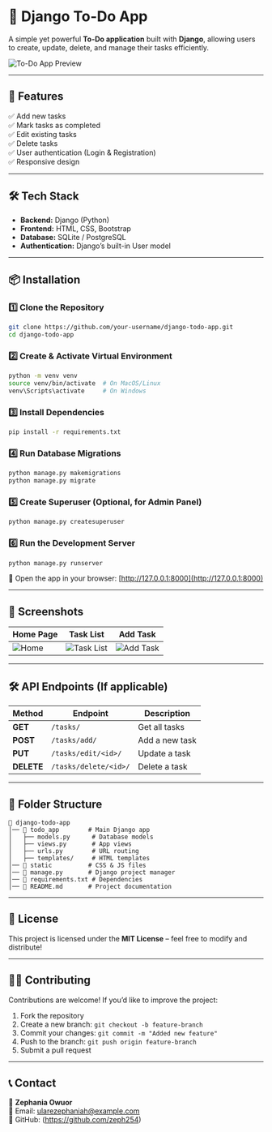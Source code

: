 # 📝 Django To-Do App

A simple yet powerful **To-Do application** built with **Django**, allowing users to create, update, delete, and manage their tasks efficiently.

![To-Do App Preview](https://via.placeholder.com/800x400?text=To-Do+App+Preview)

---

## 🚀 Features

✅ Add new tasks  
✅ Mark tasks as completed  
✅ Edit existing tasks  
✅ Delete tasks  
✅ User authentication (Login & Registration)  
✅ Responsive design  

---

## 🛠 Tech Stack

- **Backend:** Django (Python)  
- **Frontend:** HTML, CSS, Bootstrap  
- **Database:** SQLite / PostgreSQL  
- **Authentication:** Django’s built-in User model  

---

## 📦 Installation

### 1️⃣ Clone the Repository
```bash
git clone https://github.com/your-username/django-todo-app.git
cd django-todo-app
```

### 2️⃣ Create & Activate Virtual Environment
```bash
python -m venv venv
source venv/bin/activate  # On MacOS/Linux
venv\Scripts\activate     # On Windows
```

### 3️⃣ Install Dependencies
```bash
pip install -r requirements.txt
```

### 4️⃣ Run Database Migrations
```bash
python manage.py makemigrations
python manage.py migrate
```

### 5️⃣ Create Superuser (Optional, for Admin Panel)
```bash
python manage.py createsuperuser
```

### 6️⃣ Run the Development Server
```bash
python manage.py runserver
```
🔗 Open the app in your browser: [http://127.0.0.1:8000](http://127.0.0.1:8000)

---

## 📸 Screenshots

| Home Page | Task List | Add Task |
|-----------|-----------|----------|
| ![Home](https://via.placeholder.com/300x200?text=Home+Page) | ![Task List](https://via.placeholder.com/300x200?text=Task+List) | ![Add Task](https://via.placeholder.com/300x200?text=Add+Task) |

---

## 🛠 API Endpoints (If applicable)

| Method | Endpoint | Description |
|--------|----------|-------------|
| **GET** | `/tasks/` | Get all tasks |
| **POST** | `/tasks/add/` | Add a new task |
| **PUT** | `/tasks/edit/<id>/` | Update a task |
| **DELETE** | `/tasks/delete/<id>/` | Delete a task |

---

## 📌 Folder Structure

```
📂 django-todo-app
│── 📂 todo_app        # Main Django app
│   ├── models.py      # Database models
│   ├── views.py       # App views
│   ├── urls.py        # URL routing
│   ├── templates/     # HTML templates
│── 📂 static          # CSS & JS files
│── 📜 manage.py       # Django project manager
│── 📜 requirements.txt # Dependencies
│── 📜 README.md       # Project documentation
```

---

## 📜 License

This project is licensed under the **MIT License** – feel free to modify and distribute!

---

## 👨‍💻 Contributing

Contributions are welcome! If you’d like to improve the project:  
1. Fork the repository  
2. Create a new branch: `git checkout -b feature-branch`  
3. Commit your changes: `git commit -m "Added new feature"`  
4. Push to the branch: `git push origin feature-branch`  
5. Submit a pull request  

---

## 📞 Contact

👤 **Zephania Owuor**  
📧 Email: ularezephaniah@example.com  
🔗 GitHub: (https://github.com/zeph254)
